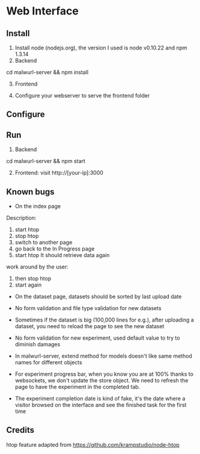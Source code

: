 Web Interface
=============

Install
-------

1. Install node (nodejs.org), the version I used is node v0.10.22 and npm 1.3.14
2. Backend

  cd malwurl-server && npm install

3. Frontend

4. Configure your webserver to serve the frontend folder  

Configure
---------



Run
---

1. Backend

  cd malwurl-server && npm start

2. Frontend: visit http://[your-ip]:3000

Known bugs
----------

* On the index page

Description:
  1. start htop
  2. stop htop
  3. switch to another page
  4. go back to the In Progress page
  5. start htop
  It should retrieve data again

  work around by the user:
  1. then stop htop
  2. start again

* On the dataset page, datasets should be sorted by last upload date
* No form validation and file type validation for new datasets
* Sometimes if the dataset is big (100,000 lines for e.g.), after uploading a dataset, you need to reload the page to see the new dataset
* No form validation for new experiment, used default value to try to diminish damages
* In malwurl-server, extend method for models doesn't like same method names for different objects

* For experiment progress bar, when you know you are at 100% thanks to websockets, we don't update the store object. We need to refresh the page to have the experiment in the completed tab.

* The experiment completion date is kind of fake, it's the date where a visitor browsed on the interface and see the finished task for the first time

Credits
-------

htop feature adapted from https://github.com/krampstudio/node-htop

